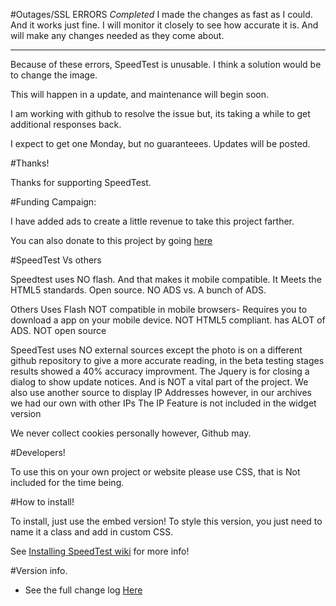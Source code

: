 #Outages/SSL ERRORS
*Completed*
I made the changes as fast as I could. And it works just fine. I will monitor it closely to see how accurate it is. And will make any changes needed as they come about. 
_____________________________________________________

Because of these errors, SpeedTest is unusable. I think a solution would be to change the image. 

This will happen in a update, and maintenance will begin soon. 

I am working with github to resolve the issue but, its taking a while to get additional responses back. 

I expect to get one Monday, but no guaranteees. Updates will be posted.

#Thanks!

Thanks for supporting SpeedTest. 


#Funding Campaign:

I have added ads to create a little revenue to take this project farther. 

You can also donate to this project by going <a href="http://jdc20181.github.io/SpeedTest/donate.html">here</a>



#SpeedTest Vs others

Speedtest uses NO flash. And that makes it mobile compatible. It Meets the HTML5 standards. Open source. NO ADS vs. A bunch of ADS.

Others Uses Flash NOT compatible in mobile browsers- Requires you to download a app on your mobile device. NOT HTML5 compliant. has ALOT of ADS. NOT open source


SpeedTest uses NO external sources except the photo is on a different github repository to give a more accurate reading, in the beta testing stages results showed a 40% accuracy improvment. 
The Jquery is for closing a dialog to show update notices. And is NOT a vital part of the project.
We also use another source to display IP Addresses however, in our archives we had our own with other IPs
The IP Feature is not included in the widget version 

We never collect cookies personally however, Github may.

#Developers!

To use this on your own project or website please use CSS, that is Not included for the time being. 

#How to install!

To install, just use the embed version! To style this version, you just need to name it a class and add in custom CSS. 

See <a href="https://github.com/jdc20181/SpeedTest/wiki/Installing-SpeedTest">Installing SpeedTest wiki</a> for more info!


#Version info. 

- See the full change log <a href="https://github.com/jdc20181/SpeedTest/wiki/Change-Log">Here</a>
